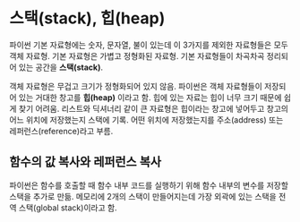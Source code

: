 # 스택(stack), 힙(heap)
파이썬 기본 자료형에는 숫자, 문자열, 불이 있는데 이 3가지를 제외한 자료형들은 모두 객체 자료형. 기본 자료형은 가볍고 정형화된 자료형. 기본 자료형들이 차곡차곡 정리되어 있는 공간을 **스택(stack)**.  

객체 자료형은 무겁고 크기가 정형화되어 있지 않음. 파이썬은 객체 자료형들이 저장되어 있는 거대한 창고를 **힙(heap)** 이라고 함. 힙에 있는 자료는 힙이 너무 크기 때문에 쉽게 찾기 어려움.
리스트와 딕셔너리 같이 큰 자료형은 힙이라는 창고에 넣어두고 창고의 어느 위치에 저장했는지 스택에 기록. 어떤 위치에 저장했는지를 주소(address) 또는 레퍼런스(reference)라고 부름.

## 함수의 값 복사와 레퍼런스 복사
파이썬은 함수를 호출할 때 함수 내부 코드를 실행하기 위해 함수 내부의 변수를 저장할 스택을 추가로 만듦. 메모리에 2개의 스택이 만들어지는데 가장 외곽에 있는 스택을 전역 스택(global stack)이라고 함.
